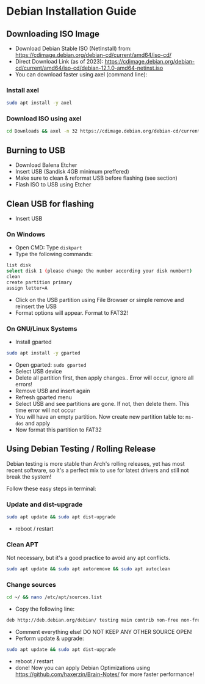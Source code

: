 # Debian Installation Guide

## Downloading ISO Image

- Download Debian Stable ISO (NetInstall) from: https://cdimage.debian.org/debian-cd/current/amd64/iso-cd/
- Direct Download Link (as of 2023): https://cdimage.debian.org/debian-cd/current/amd64/iso-cd/debian-12.1.0-amd64-netinst.iso
- You can download faster using axel (command line):

### Install axel

```bash
sudo apt install -y axel
```

### Download ISO using axel

```bash
cd Downloads && axel -n 32 https://cdimage.debian.org/debian-cd/current/amd64/iso-cd/debian-12.1.0-amd64-netinst.iso -o debian-12.10.0-netinst.iso
```

## Burning to USB

- Download Balena Etcher
- Insert USB (Sandisk 4GB minimum preffered)
- Make sure to clean & reformat USB before flashing (see section)
- Flash ISO to USB using Etcher


## Clean USB for flashing

- Insert USB

### On Windows

- Open CMD: Type `diskpart`
- Type the following commands:

```bash
list disk
select disk 1 (please change the number according your disk number!)
clean
create partition primary
assign letter=A
```

- Click on the USB partition using File Browser or simple remove and reinsert the USB
- Format options will appear. Format to FAT32!

### On GNU/Linux Systems

- Install gparted

```bash
sudo apt install -y gparted
```

- Open gparted: `sudo gparted`
- Select USB device
- Delete all partition first, then apply changes.. Error will occur, ignore all errors!
- Remove USB and insert again
- Refresh gparted menu
- Select USB and see partitions are gone. If not, then delete them. This time error will not occur
- You will have an empty partition. Now create new partition table to: `ms-dos` and apply
- Now format this partition to FAT32

## Using Debian Testing / Rolling Release

Debian testing is more stable than Arch's rolling releases, yet has most recent software, so it's a perfect mix to use for latest drivers and still not break the system!

Follow these easy steps in terminal:

### Update and dist-upgrade

```bash
sudo apt update && sudo apt dist-upgrade
```

- reboot / restart

### Clean APT

Not necessary, but it's a good practice to avoid any apt conflicts.

```bash
sudo apt update && sudo apt autoremove && sudo apt autoclean
```

### Change sources

```bash
cd ~/ && nano /etc/apt/sources.list
```

- Copy the following line:

```bash
deb http://deb.debian.org/debian/ testing main contrib non-free non-free-firmware
```

- Comment everything else! DO NOT KEEP ANY OTHER SOURCE OPEN!
- Perform update & upgrade:

```bash
sudo apt update && sudo apt dist-upgrade
```

- reboot / restart
- done! Now you can apply Debian Optimizations using https://github.com/haxerzin/Brain-Notes/ for more faster performance!
